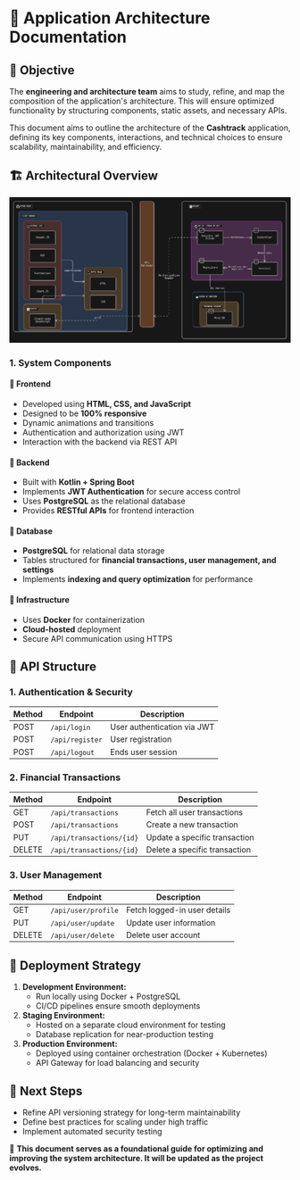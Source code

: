 # 📘 Application Architecture Documentation

## 📌 Objective
The **engineering and architecture team** aims to study, refine, and map the composition of the application's architecture. This will ensure optimized functionality by structuring components, static assets, and necessary APIs.

This document aims to outline the architecture of the **Cashtrack** application, defining its key components, interactions, and technical choices to ensure scalability, maintainability, and efficiency.

## 🏗️ Architectural Overview

![architecture overview](architecture.png)

### **1. System Components**

#### 🔹 **Frontend**
- Developed using **HTML, CSS, and JavaScript**
- Designed to be **100% responsive**
- Dynamic animations and transitions
- Authentication and authorization using JWT
- Interaction with the backend via REST API


#### 🔹 **Backend**
- Built with **Kotlin + Spring Boot**
- Implements **JWT Authentication** for secure access control
- Uses **PostgreSQL** as the relational database
- Provides **RESTful APIs** for frontend interaction

#### 🔹 **Database**
- **PostgreSQL** for relational data storage
- Tables structured for **financial transactions, user management, and settings**
- Implements **indexing and query optimization** for performance

#### 🔹 **Infrastructure**
- Uses **Docker** for containerization
- **Cloud-hosted** deployment
- Secure API communication using HTTPS

## 🔗 API Structure

### **1. Authentication & Security**
| Method | Endpoint         | Description                        |
|--------|----------------|------------------------------------|
| POST   | `/api/login`    | User authentication via JWT       |
| POST   | `/api/register` | User registration                 |
| POST   | `/api/logout`   | Ends user session                 |

### **2. Financial Transactions**
| Method | Endpoint              | Description                         |
|--------|----------------------|-------------------------------------|
| GET    | `/api/transactions`  | Fetch all user transactions        |
| POST   | `/api/transactions`  | Create a new transaction           |
| PUT    | `/api/transactions/{id}` | Update a specific transaction    |
| DELETE | `/api/transactions/{id}` | Delete a specific transaction    |

### **3. User Management**
| Method | Endpoint             | Description                      |
|--------|---------------------|----------------------------------|
| GET    | `/api/user/profile` | Fetch logged-in user details    |
| PUT    | `/api/user/update`  | Update user information         |
| DELETE | `/api/user/delete`  | Delete user account             |


## 📌 Deployment Strategy

1. **Development Environment:**
   - Run locally using Docker + PostgreSQL
   - CI/CD pipelines ensure smooth deployments
2. **Staging Environment:**
   - Hosted on a separate cloud environment for testing
   - Database replication for near-production testing
3. **Production Environment:**
   - Deployed using container orchestration (Docker + Kubernetes)
   - API Gateway for load balancing and security

## 🎯 Next Steps

- Refine API versioning strategy for long-term maintainability
- Define best practices for scaling under high traffic
- Implement automated security testing


📌 **This document serves as a foundational guide for optimizing and improving the system architecture. It will be updated as the project evolves.**